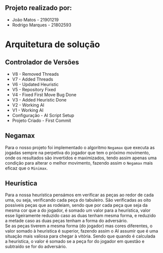 ## Projeto realizado por:
- João Matos - 21901219  
- Rodrigo Marques - 21802593

# Arquitetura de solução  

## Controlador de Versões  
- V8 - Removed Threads
- V7 - Added Threads
- V6 - Updated Heuristic 
- V5 - Repository Fixed  
- V4 - Fixed First Move Bug Done  
- V3 - Added Heuristic Done  
- V2 - Working AI   
- V1 - Working AI  
- Configuração - AI Script Setup  
- Projeto Criado - First Commit  

## Negamax  
Para o nosso projeto foi implementado o algoritmo `Negamax` que executa as jogadas sempre na perpetiva do jogador que tem o próximo movimento, onde os resultados são invertidos e maximizados, tendo assim apenas uma condição para alterar o melhor movimento, fazendo assim o `Negamax` mais eficaz que o `Minimax`.  

## Heurística  
Para a nossa heurística pensámos em verificar as peças ao redor de cada uma, ou seja, verificando cada peça do tabuleiro. São verificadas as oito possíveis peças que as rodeiam, sendo que por cada peça que seja da mesma cor que a do jogador, é somado um valor para a heurística, valor esse ligeiramente reduzido caso as duas tenham mesma forma, e reduzido a metade caso as duas peças tenham a forma do adversário.  
Se as peças tiverem a mesma forma (do jogador) mas cores diferentes, o valor somado à heuristica é superior, fazendo assim o AI assumir que é uma situação mais valiosa para chegar à vitória.
Sendo que quando é calculada a heuristica, o valor é somado se a peça for do jogador em questão e subtraído se for do adversário.  